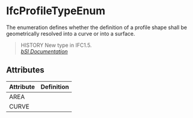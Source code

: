 IfcProfileTypeEnum
==================
The enumeration defines whether the definition of a profile shape shall be
geometrically resolved into a curve or into a surface.  
  
> HISTORY  New type in IFC1.5.  
[ _bSI
Documentation_](https://standards.buildingsmart.org/IFC/DEV/IFC4_2/FINAL/HTML/schema/ifcprofileresource/lexical/ifcprofiletypeenum.htm)


Attributes
----------
| Attribute   | Definition   |
|-------------|--------------|
| AREA        |              |
| CURVE       |              |
